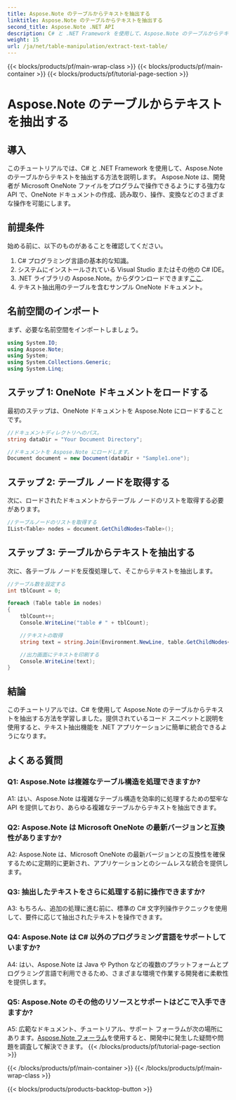 ```yaml
---
title: Aspose.Note のテーブルからテキストを抽出する
linktitle: Aspose.Note のテーブルからテキストを抽出する
second_title: Aspose.Note .NET API
description: C# と .NET Framework を使用して、Aspose.Note のテーブルからテキストを抽出する方法を学びます。コードスニペットと説明を含むステップバイステップのチュートリアル。
weight: 15
url: /ja/net/table-manipulation/extract-text-table/
---
```


{{< blocks/products/pf/main-wrap-class >}}
{{< blocks/products/pf/main-container >}}
{{< blocks/products/pf/tutorial-page-section >}}

# Aspose.Note のテーブルからテキストを抽出する

## 導入

このチュートリアルでは、C# と .NET Framework を使用して、Aspose.Note のテーブルからテキストを抽出する方法を説明します。 Aspose.Note は、開発者が Microsoft OneNote ファイルをプログラムで操作できるようにする強力な API で、OneNote ドキュメントの作成、読み取り、操作、変換などのさまざまな操作を可能にします。

## 前提条件

始める前に、以下のものがあることを確認してください。

1. C# プログラミング言語の基本的な知識。
2. システムにインストールされている Visual Studio またはその他の C# IDE。
3.  .NET ライブラリの Aspose.Note。からダウンロードできます[ここ](https://releases.aspose.com/note/net/).
4. テキスト抽出用のテーブルを含むサンプル OneNote ドキュメント。

## 名前空間のインポート

まず、必要な名前空間をインポートしましょう。

```csharp
using System.IO;
using Aspose.Note;
using System;
using System.Collections.Generic;
using System.Linq;
```

## ステップ 1: OneNote ドキュメントをロードする

最初のステップは、OneNote ドキュメントを Aspose.Note にロードすることです。

```csharp
//ドキュメントディレクトリへのパス。
string dataDir = "Your Document Directory";

//ドキュメントを Aspose.Note にロードします。
Document document = new Document(dataDir + "Sample1.one");
```

## ステップ 2: テーブル ノードを取得する

次に、ロードされたドキュメントからテーブル ノードのリストを取得する必要があります。

```csharp
//テーブルノードのリストを取得する
IList<Table> nodes = document.GetChildNodes<Table>();
```

## ステップ 3: テーブルからテキストを抽出する

次に、各テーブル ノードを反復処理して、そこからテキストを抽出します。

```csharp
//テーブル数を設定する
int tblCount = 0;

foreach (Table table in nodes)
{
    tblCount++;
    Console.WriteLine("table # " + tblCount);

    //テキストの取得
    string text = string.Join(Environment.NewLine, table.GetChildNodes<RichText>().Select(e => e.Text)) + Environment.NewLine;

    //出力画面にテキストを印刷する
    Console.WriteLine(text);
}
```

## 結論

このチュートリアルでは、C# を使用して Aspose.Note のテーブルからテキストを抽出する方法を学習しました。提供されているコード スニペットと説明を使用すると、テキスト抽出機能を .NET アプリケーションに簡単に統合できるようになります。

## よくある質問

### Q1: Aspose.Note は複雑なテーブル構造を処理できますか?

A1: はい、Aspose.Note は複雑なテーブル構造を効率的に処理するための堅牢な API を提供しており、あらゆる複雑なテーブルからテキストを抽出できます。

### Q2: Aspose.Note は Microsoft OneNote の最新バージョンと互換性がありますか?

A2: Aspose.Note は、Microsoft OneNote の最新バージョンとの互換性を確保するために定期的に更新され、アプリケーションとのシームレスな統合を提供します。

### Q3: 抽出したテキストをさらに処理する前に操作できますか?

A3: もちろん、追加の処理に進む前に、標準の C# 文字列操作テクニックを使用して、要件に応じて抽出されたテキストを操作できます。

### Q4: Aspose.Note は C# 以外のプログラミング言語をサポートしていますか?

A4: はい、Aspose.Note は Java や Python などの複数のプラットフォームとプログラミング言語で利用できるため、さまざまな環境で作業する開発者に柔軟性を提供します。

### Q5: Aspose.Note のその他のリソースとサポートはどこで入手できますか?

 A5: 広範なドキュメント、チュートリアル、サポート フォーラムが次の場所にあります。[Aspose.Note フォーラム](https://forum.aspose.com/c/note/28)を使用すると、開発中に発生した疑問や問題を調査して解決できます。
{{< /blocks/products/pf/tutorial-page-section >}}

{{< /blocks/products/pf/main-container >}}
{{< /blocks/products/pf/main-wrap-class >}}

{{< blocks/products/products-backtop-button >}}
